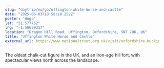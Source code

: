 ```yaml
---
slug: "daytrip/eu/gb/uffington-white-horse-and-castle"
date: "2025-06-03T10:58:10.252Z"
poster: "Hugo"
lat: "51.577752"
lng: "-1.56659317"
location: "Dragon Hill Road, Uffington, Oxfordshire, SN7 7UK, UK"
title: "Uffington White Horse and Castle"
external_url: https://www.nationaltrust.org.uk/visit/oxfordshire-buckinghamshire-berkshire/white-horse-hill
---
```

The oldest chalk-cut figure in the UK, and an Iron-age hill fort, with spectacular views north across the landscape.

